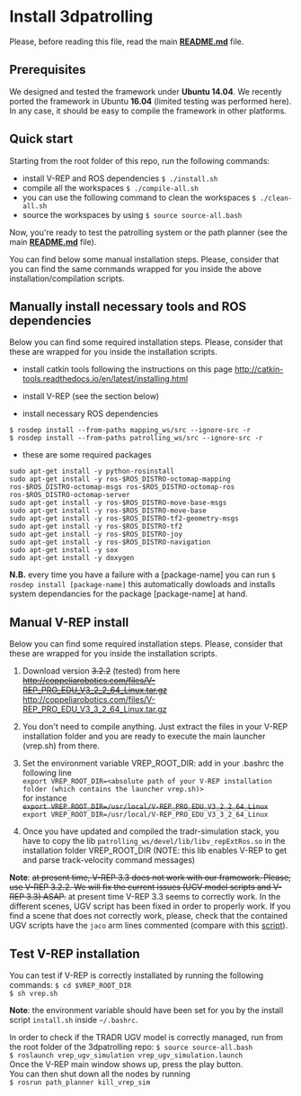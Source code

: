 
# Install 3dpatrolling

Please, before reading this file, read the main **[README.md](./README.md)** file.

## Prerequisites

We designed and tested the framework under **Ubuntu 14.04**. We recently ported the framework in Ubuntu **16.04** (limited testing was performed here). In any case, it should be easy to compile the framework in other platforms. 


## Quick start

Starting from the root folder of this repo, run the following commands: 
* install V-REP and ROS dependencies
`$ ./install.sh`
* compile all the workspaces 
`$ ./compile-all.sh`
* you can use the following command to clean the workspaces 
`$ ./clean-all.sh `
* source the workspaces by using
`$ source source-all.bash`

Now, you're ready to test the patrolling system or the path planner (see the main **[README.md](./README.md)** file). 

You can find below some manual installation steps. Please, consider that you can find the same commands wrapped for you inside the above installation/compilation scripts. 

## Manually install necessary tools and ROS dependencies

Below you can find some required installation steps. Please, consider that these are wrapped for you inside the installation scripts. 

* install catkin tools following the instructions on this page 
http://catkin-tools.readthedocs.io/en/latest/installing.html

* install V-REP (see the section below)

* install necessary ROS dependencies 
```
$ rosdep install --from-paths mapping_ws/src --ignore-src -r
$ rosdep install --from-paths patrolling_ws/src --ignore-src -r
```

* these are some required packages 
```
sudo apt-get install -y python-rosinstall
sudo apt-get install -y ros-$ROS_DISTRO-octomap-mapping ros-$ROS_DISTRO-octomap-msgs ros-$ROS_DISTRO-octomap-ros ros-$ROS_DISTRO-octomap-server
sudo apt-get install -y ros-$ROS_DISTRO-move-base-msgs 
sudo apt-get install -y ros-$ROS_DISTRO-move-base
sudo apt-get install -y ros-$ROS_DISTRO-tf2-geometry-msgs 
sudo apt-get install -y ros-$ROS_DISTRO-tf2
sudo apt-get install -y ros-$ROS_DISTRO-joy
sudo apt-get install -y ros-$ROS_DISTRO-navigation
sudo apt-get install -y sox
sudo apt-get install -y doxygen
```

**N.B.** every time you have a failure with a [package-name] you can run
`$ rosdep install [package-name]`  this automatically dowloads and installs system dependancies for the package [package-name] at hand.

## Manual V-REP install

Below you can find some required installation steps. Please, consider that these are wrapped for you inside the installation scripts. 

1. Download version <strike>3.2.2</strike> (tested) from here 
<strike>http://coppeliarobotics.com/files/V-REP_PRO_EDU_V3_2_2_64_Linux.tar.gz</strike>
http://coppeliarobotics.com/files/V-REP_PRO_EDU_V3_3_2_64_Linux.tar.gz

2. You don't need to compile anything. Just extract the files in your V-REP installation folder and you are ready to execute the main launcher (vrep.sh) from there.

3. Set the environment variable VREP_ROOT_DIR: add in your .bashrc the following line  
`export VREP_ROOT_DIR=<absolute path of your V-REP installation folder (which contains the launcher vrep.sh)>`  
for instance  
<strike>`export VREP_ROOT_DIR=/usr/local/V-REP_PRO_EDU_V3_2_2_64_Linux`</strike>
`export VREP_ROOT_DIR=/usr/local/V-REP_PRO_EDU_V3_3_2_64_Linux`

4. Once you have updated and compiled the tradr-simulation stack, you have to copy the lib `patrolling_ws/devel/lib/libv_repExtRos.so` in the
installation folder VREP_ROOT_DIR (NOTE: this lib enables V-REP to get and parse track-velocity command messages)

**Note**: <strike>at present time, V-REP 3.3 does not work with our framework. Please, use V-REP 3.2.2. We will fix the current issues (UGV model scripts and V-REP 3.3) ASAP.</strike> at present time V-REP 3.3 seems to correctly work. In the different scenes, UGV script has been fixed in order to properly work. If you find a scene that does not correctly work, please, check that the contained UGV scripts have the `jaco` arm lines commented (compare with this [script](./patrolling_ws/src/vrep/vrep_ugv_simulation/data/UGV-Script.txt)). 

## Test V-REP installation 

You can test if V-REP is correctly installated by running the following commands: 
`$ cd $VREP_ROOT_DIR`   
`$ sh vrep.sh`   

**Note**: the environment variable should have been set for you by the install script `install.sh` inside  `~/.bashrc`. 

In order to check if the TRADR UGV model is correctly managed, run from the root folder of the 3dpatrolling repo: 
`$ source source-all.bash`   
`$ roslaunch vrep_ugv_simulation vrep_ugv_simulation.launch`    
Once the V-REP main window shows up, press the play button.  
You can then shut down all the nodes by running     
`$ rosrun path_planner kill_vrep_sim`




